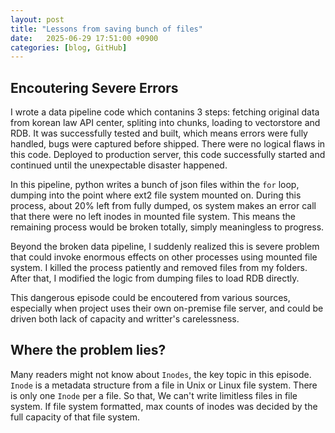 ```yaml
---
layout: post
title: "Lessons from saving bunch of files"
date:   2025-06-29 17:51:00 +0900
categories: [blog, GitHub]
---
```


## Encoutering Severe Errors

I wrote a data pipeline code which contanins 3 steps: fetching original data from korean law API center, spliting into chunks, loading to vectorstore and RDB. It was successfully tested and built, which means errors were fully handled, bugs were captured before shipped. There were no logical flaws in this code. Deployed to production server, this code successfully started and continued until the unexpectable disaster happened. 

In this pipeline, python writes a bunch of json files within the `for` loop, dumping into the point where ext2 file system mounted on. During this process, about 20% left from fully dumped, os system makes an error call that there were no left inodes in mounted file system. This means the remaining process would be broken totally, simply meaningless to progress.

Beyond the broken data pipeline, I suddenly realized this is severe problem that could invoke enormous effects on other processes using mounted file system. I killed the process patiently and removed files from my folders. After that, I modified the logic from dumping files to load RDB directly. 

This dangerous episode could be encoutered from various sources, especially when project uses their own on-premise file server, and could be driven both lack of capacity and writter's carelessness. 

## Where the problem lies?

Many readers might not know about `Inodes`, the key topic in this episode. `Inode` is a metadata structure from a file in Unix or Linux file system. There is only one `Inode` per a file. So that, We can't write limitless files in file system. If file system formatted, max counts of inodes was decided by the full capacity of that file system.